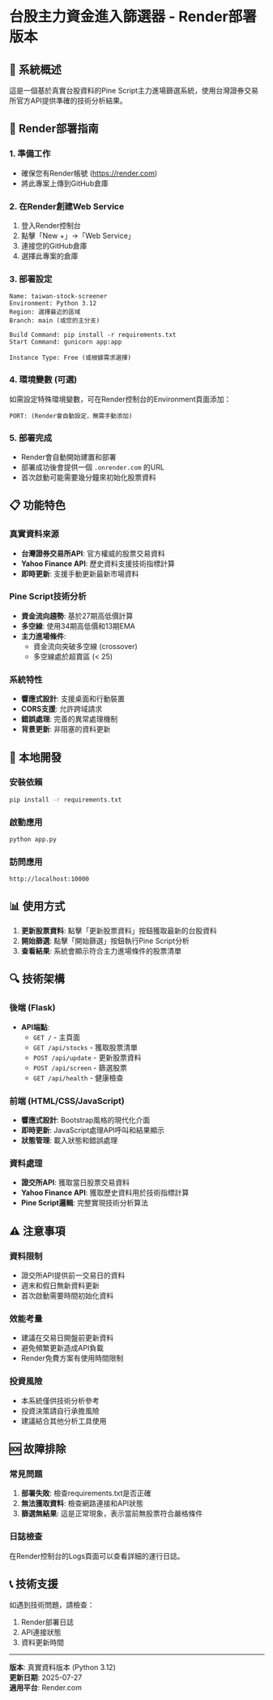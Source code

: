 # 台股主力資金進入篩選器 - Render部署版本

## 🎯 系統概述

這是一個基於真實台股資料的Pine Script主力進場篩選系統，使用台灣證券交易所官方API提供準確的技術分析結果。

## 🚀 Render部署指南

### 1. 準備工作
- 確保您有Render帳號 (https://render.com)
- 將此專案上傳到GitHub倉庫

### 2. 在Render創建Web Service
1. 登入Render控制台
2. 點擊「New +」→「Web Service」
3. 連接您的GitHub倉庫
4. 選擇此專案的倉庫

### 3. 部署設定
```
Name: taiwan-stock-screener
Environment: Python 3.12
Region: 選擇最近的區域
Branch: main (或您的主分支)

Build Command: pip install -r requirements.txt
Start Command: gunicorn app:app

Instance Type: Free (或根據需求選擇)
```

### 4. 環境變數 (可選)
如需設定特殊環境變數，可在Render控制台的Environment頁面添加：
```
PORT: (Render會自動設定，無需手動添加)
```

### 5. 部署完成
- Render會自動開始建置和部署
- 部署成功後會提供一個 `.onrender.com` 的URL
- 首次啟動可能需要幾分鐘來初始化股票資料

## 📋 功能特色

### 真實資料來源
- **台灣證券交易所API**: 官方權威的股票交易資料
- **Yahoo Finance API**: 歷史資料支援技術指標計算
- **即時更新**: 支援手動更新最新市場資料

### Pine Script技術分析
- **資金流向趨勢**: 基於27期高低價計算
- **多空線**: 使用34期高低價和13期EMA
- **主力進場條件**: 
  - 資金流向突破多空線 (crossover)
  - 多空線處於超賣區 (< 25)

### 系統特性
- **響應式設計**: 支援桌面和行動裝置
- **CORS支援**: 允許跨域請求
- **錯誤處理**: 完善的異常處理機制
- **背景更新**: 非阻塞的資料更新

## 🔧 本地開發

### 安裝依賴
```bash
pip install -r requirements.txt
```

### 啟動應用
```bash
python app.py
```

### 訪問應用
```
http://localhost:10000
```

## 📊 使用方式

1. **更新股票資料**: 點擊「更新股票資料」按鈕獲取最新的台股資料
2. **開始篩選**: 點擊「開始篩選」按鈕執行Pine Script分析
3. **查看結果**: 系統會顯示符合主力進場條件的股票清單

## 🔍 技術架構

### 後端 (Flask)
- **API端點**: 
  - `GET /` - 主頁面
  - `GET /api/stocks` - 獲取股票清單
  - `POST /api/update` - 更新股票資料
  - `POST /api/screen` - 篩選股票
  - `GET /api/health` - 健康檢查

### 前端 (HTML/CSS/JavaScript)
- **響應式設計**: Bootstrap風格的現代化介面
- **即時更新**: JavaScript處理API呼叫和結果顯示
- **狀態管理**: 載入狀態和錯誤處理

### 資料處理
- **證交所API**: 獲取當日股票交易資料
- **Yahoo Finance API**: 獲取歷史資料用於技術指標計算
- **Pine Script邏輯**: 完整實現技術分析算法

## ⚠️ 注意事項

### 資料限制
- 證交所API提供前一交易日的資料
- 週末和假日無新資料更新
- 首次啟動需要時間初始化資料

### 效能考量
- 建議在交易日開盤前更新資料
- 避免頻繁更新造成API負載
- Render免費方案有使用時間限制

### 投資風險
- 本系統僅供技術分析參考
- 投資決策請自行承擔風險
- 建議結合其他分析工具使用

## 🆘 故障排除

### 常見問題
1. **部署失敗**: 檢查requirements.txt是否正確
2. **無法獲取資料**: 檢查網路連接和API狀態
3. **篩選無結果**: 這是正常現象，表示當前無股票符合嚴格條件

### 日誌檢查
在Render控制台的Logs頁面可以查看詳細的運行日誌。

## 📞 技術支援

如遇到技術問題，請檢查：
1. Render部署日誌
2. API連接狀態
3. 資料更新時間

---

**版本**: 真實資料版本 (Python 3.12)  
**更新日期**: 2025-07-27  
**適用平台**: Render.com

